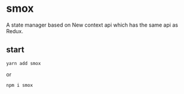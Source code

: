 # smox
A state manager based on New context api which has the same api as Redux.

## start

```shell
yarn add smox
```
or
```shell
npm i smox
```